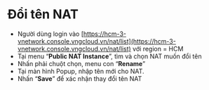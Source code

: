 # Đổi tên NAT



* Người dùng login vào [https://hcm-3-vnetwork.console.vngcloud.vn/nat/list](https://hcm-3-vnetwork.console.vngcloud.vn/nat/list) với region = HCM
* Tại menu “**Public NAT Instance**”, tìm và chọn NAT muốn đổi tên
* Nhấn phải chuột chọn, menu con “**Rename**”
* Tại màn hình Popup, nhập tên mới cho NAT.&#x20;
* Nhấn “**Save**” để xác nhận thay đổi tên NAT
